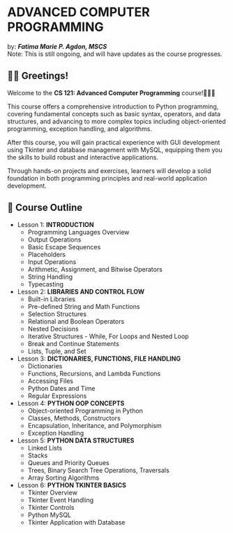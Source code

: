 # ADVANCED COMPUTER PROGRAMMING
by: ***Fatima Marie P. Agdon, MSCS***
<br>Note: This is still ongoing, and will have updates as the course progresses.
## 👋🏻 Greetings!
Welcome to the **CS 121: Advanced Computer Programming** course!🐍💙💛

This course offers a comprehensive introduction to Python programming, covering fundamental concepts such as basic syntax, operators, and data structures, and advancing to more complex topics including object-oriented programming, exception handling, and algorithms. 

After this course, you will gain practical experience with GUI development using Tkinter and database management with MySQL, equipping them you the skills to build robust and interactive applications. 

Through hands-on projects and exercises, learners will develop a solid foundation in both programming principles and real-world application development.

## 🎯 Course Outline
- Lesson 1: **INTRODUCTION**
    - Programming Languages Overview
    - Output Operations
    - Basic Escape Sequences
    - Placeholders
    - Input Operations
    - Arithmetic, Assignment, and Bitwise Operators
    - String Handling
    - Typecasting
- Lesson 2: **LIBRARIES AND CONTROL FLOW**
    - Built-in Libraries
    - Pre-defined String and Math Functions
    - Selection Structures
    - Relational and Boolean Operators
    - Nested Decisions
    - Iterative Structures - While, For Loops and Nested Loop
    - Break and Continue Statements
    - Lists, Tuple, and Set
- Lesson 3: **DICTIONARIES, FUNCTIONS, FILE HANDLING**
    - Dictionaries
    - Functions, Recursions, and Lambda Functions
    - Accessing Files
    - Python Dates and Time
    - Regular Expressions
- Lesson 4: **PYTHON OOP CONCEPTS**
    - Object-oriented Programming in Python
    - Classes, Methods, Constructors
    - Encapsulation, Inheritance, and Polymorphism
    - Exception Handling
- Lesson 5: **PYTHON DATA STRUCTURES**
    - Linked Lists
    - Stacks
    - Queues and Priority Queues
    - Trees, Binary Search Tree Operations, Traversals
    - Array Sorting Algorithms
- Lesson 6: **PYTHON TKINTER BASICS**
    - Tkinter Overview
    - Tkinter Event Handling
    - Tkinter Controls
    - Python MySQL
    - Tkinter Application with Database